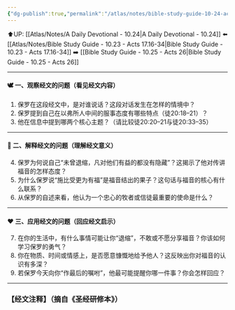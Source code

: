```yaml
---
{"dg-publish":true,"permalink":"/atlas/notes/bible-study-guide-10-24-acts-20-17-38/"}
---
```


⬆️UP: [[Atlas/Notes/A Daily Devotional - 10.24\|A Daily Devotional - 10.24]]
⬅️ [[Atlas/Notes/Bible Study Guide - 10.23 - Acts 17.16-34\|Bible Study Guide - 10.23 - Acts 17.16-34]]
➡️ [[Bible Study Guide - 10.25 - Acts 26\|Bible Study Guide - 10.25 - Acts 26]] 

---

#### 🕊 一、观察经文的问题（看见经文内容）

1. 保罗在这段经文中，是对谁说话？这段对话发生在怎样的情境中？
2. 保罗提到自己在以弗所人中间的服事态度有哪些特点（徒20:18–21）？
3. 他在信息中提到哪两个核心主题？（请比较徒20:20–21与徒20:33–35）

---

#### 📖 二、解释经文的问题（理解经文意义）

4. 保罗为何说自己“未曾退缩，凡对他们有益的都没有隐藏”？这揭示了他对传讲福音的怎样态度？
5. 为什么保罗说“施比受更为有福”是福音结出的果子？这句话与福音的核心有什么联系？
6. 从保罗的自述来看，他认为一个忠心的牧者或信徒最重要的使命是什么？

---

#### ❤️ 三、应用经文的问题（回应经文启示）

7. 在你的生活中，有什么事情可能让你“退缩”，不敢或不愿分享福音？你该如何学习保罗的勇气？
8. 你在物质、时间或情感上，是否愿意慷慨地给予他人？这反映出你对福音的认识有多深？
9. 若保罗今天向你“作最后的嘱咐”，他最可能提醒你哪一件事？你会怎样回应？

---
### 【经文注释】（摘自《圣经研修本》）

